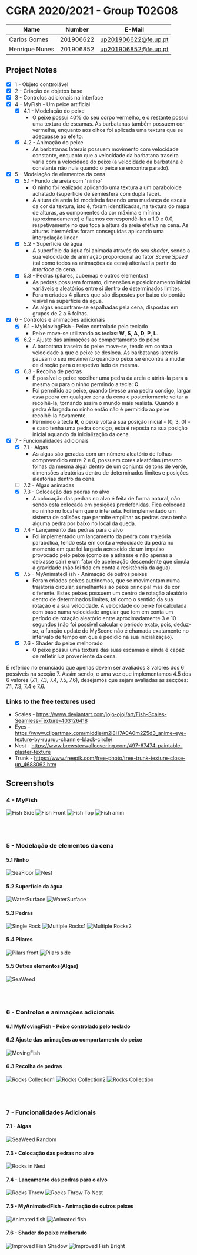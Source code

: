 # CGRA 2020/2021 - Group T02G08

| Name             | Number    | E-Mail               |
| ---------------- | --------- | -------------------- |
| Carlos Gomes     | 201906622 | up201906622@fe.up.pt |
| Henrique Nunes   | 201906852 | up201906852@fe.up.pt |


## Project Notes

- [x] 1 - Objeto conttrolável
- [x] 2 - Criação de objetos base
- [x] 3 - Controlos adicionais na interface
- [x] 4 - MyFish - Um peixe artificial
  - [x] 4.1 - Modelação do peixe
    - O peixe possui 40% do seu corpo vermelho, e o restante possui uma textura de escamas. As barbatanas também possuem cor vermelha, enquanto aos olhos foi aplicada uma textura que se adequasse ao efeito.
  - [x] 4.2 - Animação do peixe
    - As barbatanas laterais possuem movimento com velocidade constante, enquanto que a velocidade da barbatana traseira varia com a velocidade do peixe (a velocidade da barbatana é constante não nula quando o peixe se encontra parado).
- [x] 5 - Modelação de elementos da cena
  - [x] 5.1 - Fundo de areia com "ninho"
    - O ninho foi realizado aplicando uma textura a um paraboloide achatado (superfície de semiesfera com dupla face).
    - A altura da areia foi modelada fazendo uma mudança de escala da cor da textura, isto é, foram identificadas, na textura do mapa de alturas, as componentes da cor máxima e mínima (aproximadamente) e fizemos correspondê-las a 1.0 e 0.0, respetivamente no que toca à altura da areia efetiva na cena. As alturas intermédias foram conseguidas aplicando uma interpolação linear.
  - [x] 5.2 - Superfície de água
    - A superficie da água foi animada através do seu _shader_, sendo a sua velocidade de animação proporcional ao fator _Scene Speed_ (tal como todos as animações da cena) alterável a partir do _interface_ da cena.
  - [x] 5.3 - Pedras (pilares, cubemap e outros elementos)
    - As pedras possuem formato, dimensões e posicionamento inicial variáveis e aleatórios entre si dentro de determinados limites.
    - Foram criados 4 pilares que são dispostos por baixo do pontão visível na superfície da água.
    - As algas encontram-se espalhadas pela cena, dispostas em grupos de 2 a 6 folhas.
- [x] 6 - Controlos e animações adicionais
  - [x] 6.1 - MyMovingFish -  Peixe controlado pelo teclado
     - Peixe move-se utilizando as teclas: **W**, **S**, **A**, **D**, **P**, **L**.
  - [x] 6.2 - Ajuste das animações ao comportamento do peixe
      - A barbatana traseira do peixe move-se, tendo em conta a velocidade a que o peixe se desloca. As barbatanas laterais pausam o seu movimento quando o peixe se encontra a mudar de direção para o respetivo lado da mesma.
  - [x] 6.3 - Recolha de pedras
    - É possível o peixe recolher uma pedra da areia e atrirá-la para a mesma ou para o ninho permindo a tecla: **C**. 
    - Foi permitido ao peixe, quando tivesse uma pedra consigo, largar essa pedra em qualquer zona da cena e posteriormente voltar a recolhê-la, tornando assim o mundo mais realista. Quando a pedra é largada no ninho então não é permitido ao peixe recolhê-la novamente.
    - Permindo a tecla **R**, o peixe volta à sua posição inicial - (0, 3, 0) - e caso tenha uma pedra consigo, esta é reposta na sua posição inicial aquando da inicialização da cena. 
- [x] 7 - Funcionalidades adicionais
  - [x] 7.1 - Algas
    - As algas são geradas com um número aleatório de folhas compreendido entre 2 e 6, possuem cores aleatórias (mesmo folhas da mesma alga) dentro de um conjunto de tons de verde, dimensões aleatórias dentro de determinados limites e posições aleatórias dentro da cena.
  - [ ] 7.2 - Algas animadas
  - [x] 7.3 - Colocação das pedras no alvo
    - A colocação das pedras no alvo é feita de forma natural, não sendo esta colocada em posições predefenidas. Fica colocada no ninho no local em que o interseta. Foi implementado um sistema de colisões que permite empilhar as pedras caso tenha alguma pedra por baixo no local da queda.
  - [x] 7.4 - Lançamento das pedras para o alvo
    - Foi implementado um lançamento da pedra com trajeória parabólica, tendo esta em conta a velocidade da pedra no momento em que foi largada acrescido de um impulso provocado pelo peixe (como se a atirasse e não apenas a deixasse cair) e um fator de aceleração descendente que simula a gravidade (não foi tida em conta a resistência da água).
  - [x] 7.5 - MyAnimatedFish - Animação de outros peixes
    - Foram criados peixes autónomos, que se movimentam numa trajátoria circular, semelhantes ao peixe principal mas de cor diferente. Estes peixes possuem um centro de rotação aleatório dentro de determinados limites, tal como o sentido da sua rotação e a sua velocidade. A velocidade do peixe foi calculada com base numa velocidade angular que tem em conta um período de rotação aleatório entre aproximadamente 3 e 10 segundos (não foi possível calcular o período exato, pois, deduz-se, a função update do MyScene não é chamada exatamente no intervalo de tempo em que é pedidio na sua inicialização).
  - [x] 7.6 - Shader do peixe melhorado
    - O peixe possui uma textura das suas escamas e ainda é capaz de refletir luz proveniente da cena.

É referido no enunciado que apenas devem ser avaliados 3 valores dos 6 possíveis na secção 7. Assim sendo, e uma vez que implementamos 4.5 dos 6 valores (7.1, 7.3, 7.4, 7.5, 7.6), desejamos que sejam avaliadas as secções: 7.1, 7.3, 7.4 e 7.6.

### Links to the free textures used

- Scales - https://www.deviantart.com/jojo-ojoj/art/Fish-Scales-Seamless-Texture-403126418
- Eyes   - https://www.clipartmax.com/middle/m2i8H7A0A0m2Z5d3_anime-eye-texture-by-ruuruu-channie-black-circle/
- Nest   - https://www.brewsterwallcovering.com/497-67474-paintable-plaster-texture
- Trunk  - https://www.freepik.com/free-photo/tree-trunk-texture-close-up_4688062.htm

## Screenshots

### 4 - MyFish

![Fish Side](screenshots/proj-t2g8-1_3.png)
![Fish Front](screenshots/proj-t2g8-1_2.png)
![Fish Top](screenshots/proj-t2g8-1_1.png)
![Fish anim](screenshots/proj-t2g8-1.gif)

<br/><br/>



### 5 - Modelação de elementos da cena

#### 5.1  Ninho

![SeaFloor](screenshots/proj-t2g8-2_1.png)
![Nest](screenshots/proj-t2g8-2_2.png)

#### 5.2  Superfície da água

![WaterSurface](screenshots/proj-t2g8-3.png)
![WaterSurface](screenshots/proj-t2g8-3.gif)

#### 5.3  Pedras

![Single Rock](screenshots/proj-t2g8-4_1.png)
![Multiple Rocks1](screenshots/proj-t2g8-4_2.png)
![Multiple Rocks2](screenshots/proj-t2g8-4_3.png)

#### 5.4  Pilares

![Pilars front](screenshots/proj-t2g8-5_1.png)
![Pilars side](screenshots/proj-t2g8-5_2.png)

#### 5.5  Outros elementos(Algas)

![SeaWeed](screenshots/proj-t2g8-6.png)

<br/><br/>



### 6 - Controlos e animações adicionais

#### 6.1 MyMovingFish - Peixe controlado pelo teclado
#### 6.2 Ajuste das animações ao comportamento do peixe

![MovingFish](screenshots/proj-t2g8-7_1.gif)

#### 6.3 Recolha de pedras

![Rocks Collection1](screenshots/proj-t2g8-7_3_1.png)
![Rocks Collection2](screenshots/proj-t2g8-7_3_2.png)
![Rocks Collection](screenshots/proj-t2g8-7_3.gif)

<br/><br/>


### 7 - Funcionalidades Adicionais

#### 7.1 - Algas

![SeaWeed Random](screenshots/proj-t2g8-8_1.png)

#### 7.3 - Colocação das pedras no alvo

![Rocks in Nest](screenshots/proj-t2g8-8_3.png)

#### 7.4 - Lançamento das pedras para o alvo

![Rocks Throw](screenshots/proj-t2g8-8_4_1.gif)
![Rocks Throw To Nest](screenshots/proj-t2g8-8_4_2.gif)

#### 7.5 - MyAnimatedFish - Animação de outros peixes

![Animated fish](screenshots/proj-t2g8-8_5.png)
![Animated fish](screenshots/proj-t2g8-8_5.gif)

#### 7.6 - Shader do peixe melhorado

![Improved Fish Shadow](screenshots/proj-t2g8-8_6_1.png)
![Improved Fish Bright](screenshots/proj-t2g8-8_6_2.png)




